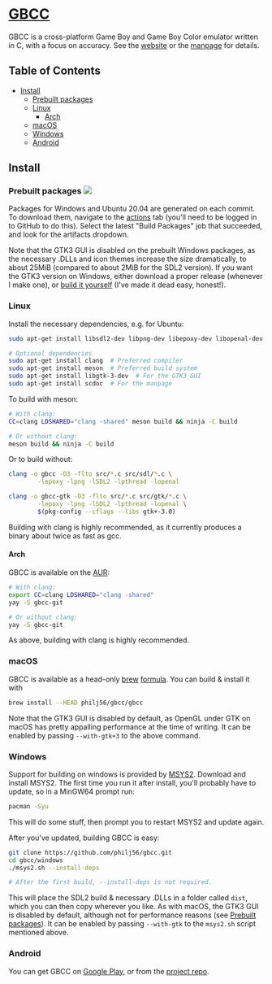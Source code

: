 # [GBCC](https://gbcc.github.io)
GBCC is a cross-platform Game Boy and Game Boy Color emulator written in C,
with a focus on accuracy. See the [website](https://gbcc.github.io)
or the [manpage](https://gbcc.github.io/manpage) for details.

## Table of Contents
* [Install](#install)
  * [Prebuilt packages](#prebuilt-packages-)
  * [Linux](#linux)
    * [Arch](#arch)
  * [macOS](#macos)
  * [Windows](#windows)
  * [Android](#android)

## Install
### Prebuilt packages ![](https://github.com/philj56/gbcc/workflows/Build%20packages/badge.svg)
Packages for Windows and Ubuntu 20.04 are generated on each commit. To download
them, navigate to the [actions](https://github.com/philj56/gbcc/actions) tab
(you'll need to be logged in to GitHub to do this). Select the latest "Build
Packages" job that succeeded, and look for the artifacts dropdown.

Note that the GTK3 GUI is disabled on the prebuilt Windows packages, as the
necessary .DLLs and icon themes increase the size dramatically, to about 25MiB
(compared to about 2MiB for the SDL2 version). If you want the GTK3 version on
Windows, either download a proper release (whenever I make one), or [build it
yourself](#windows) (I've made it dead easy, honest!).

### Linux
Install the necessary dependencies, e.g. for Ubuntu:
```sh
sudo apt-get install libsdl2-dev libpng-dev libepoxy-dev libopenal-dev

# Optional dependencies
sudo apt-get install clang  # Preferred compiler
sudo apt-get install meson  # Preferred build system
sudo apt-get install libgtk-3-dev  # For the GTK3 GUI
sudo apt-get install scdoc  # For the manpage
```

To build with meson:
```sh
# With clang:
CC=clang LDSHARED="clang -shared" meson build && ninja -C build

# Or without clang:
meson build && ninja -C build
```

Or to build without:
```sh
clang -o gbcc -O3 -flto src/*.c src/sdl/*.c \
        -lepoxy -lpng -lSDL2 -lpthread -lopenal

clang -o gbcc-gtk -O3 -flto src/*.c src/gtk/*.c \
        -lepoxy -lpng -lSDL2 -lpthread -lopenal \
        $(pkg-config --cflags --libs gtk+-3.0)
```

Building with clang is highly recommended, as it currently produces a binary
about twice as fast as gcc.

#### Arch
GBCC is available on the [AUR](https://aur.archlinux.org/packages/gbcc-git/):
```sh
# With clang:
export CC=clang LDSHARED="clang -shared"
yay -S gbcc-git

# Or without clang:
yay -S gbcc-git
```
As above, building with clang is highly recommended.

### macOS
GBCC is available as a head-only [brew](https://brew.sh/)
[formula](https://github.com/philj56/homebrew-gbcc).
You can build & install it with
```sh
brew install --HEAD philj56/gbcc/gbcc
```

Note that the GTK3 GUI is disabled by default, as OpenGL under GTK on macOS has
pretty appalling performance at the time of writing. It can be enabled by
passing `--with-gtk+3` to the above command.

### Windows
Support for building on windows is provided by [MSYS2](https://www.msys2.org/).
Download and install MSYS2. The first time you run it after install, you'll
probably have to update, so in a MinGW64 prompt run:
```sh
pacman -Syu
```
This will do some stuff, then prompt you to restart MSYS2 and update again.

After you've updated, building GBCC is easy:
```sh
git clone https://github.com/philj56/gbcc.git
cd gbcc/windows
./msys2.sh --install-deps

# After the first build, --install-deps is not required.
```

This will place the SDL2 build & necessary .DLLs in a folder called `dist`,
which you can then copy wherever you like. As with macOS, the GTK3 GUI is
disabled by default, although not for performance reasons (see [Prebuilt
packages](#prebuilt-packages-)). It can be enabled by passing `--with-gtk` to
the `msys2.sh` script mentioned above.

### Android
You can get GBCC on
[Google Play](https://play.google.com/store/apps/details?id=com.philj56.gbcc),
or from the [project repo](https://github.com/philj56/gbcc-android/).
